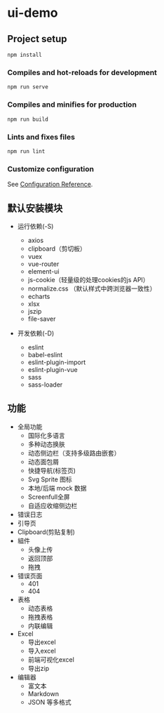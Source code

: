 # ui-demo

## Project setup
```
npm install
```

### Compiles and hot-reloads for development
```
npm run serve
```

### Compiles and minifies for production
```
npm run build
```

### Lints and fixes files
```
npm run lint
```

### Customize configuration
See [Configuration Reference](https://cli.vuejs.org/config/).

## 默认安装模块
- 运行依赖(-S)
  - axios
  - clipboard（剪切板）
  - vuex
  - vue-router
  - element-ui
  - js-cookie（轻量级的处理cookies的js API）
  - normalize.css （默认样式中跨浏览器一致性）
  - echarts
  - xlsx
  - jszip
  - file-saver

- 开发依赖(-D)
  - eslint 
  - babel-eslint
  - eslint-plugin-import
  - eslint-plugin-vue
  - sass
  - sass-loader
## 功能
- 全局功能
  - 国际化多语言
  - 多种动态换肤
  - 动态侧边栏（支持多级路由嵌套）
  - 动态面包屑
  - 快捷导航(标签页)
  - Svg Sprite 图标
  - 本地/后端 mock 数据
  - Screenfull全屏
  - 自适应收缩侧边栏
- 错误日志
- 引导页
- Clipboard(剪贴复制)
- 組件
  - 头像上传
  - 返回顶部
  - 拖拽
- 错误页面
  - 401
  - 404
- 表格
  - 动态表格
  - 拖拽表格
  - 内联编辑
- Excel
  - 导出excel
  - 导入excel
  - 前端可视化excel
  - 导出zip
- 编辑器
  - 富文本
  - Markdown
  - JSON 等多格式
